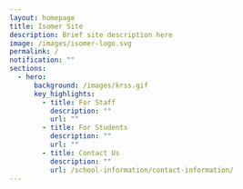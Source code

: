 ```yaml
---
layout: homepage
title: Isomer Site
description: Brief site description here
image: /images/isomer-logo.svg
permalink: /
notification: ""
sections:
  - hero:
      background: /images/krss.gif
      key_highlights:
        - title: For Staff
          description: ""
          url: ""
        - title: For Students
          description: ""
          url: ""
        - title: Contact Us
          description: ""
          url: /school-information/contact-information/
---
```

